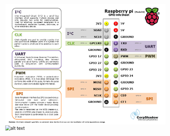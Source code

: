 ![alt text](./PI_B_GPIO.png "Pin Out 1")
![alt text](https://i.imgur.com/Z3XqSdm.jpg "Pin Out PI on the board")
